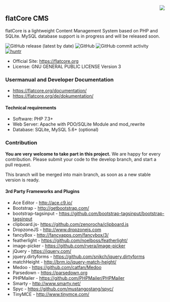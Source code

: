 <img src="https://www.flatcore.org/content/images/icon-flatcore-128.png" align="right">

## flatCore CMS

flatCore is a lightweight Content Management System based on PHP and SQLite. MySQL database support is in progress and will be released soon.

<img alt="GitHub release (latest by date)" src="https://img.shields.io/github/v/release/flatCore/flatCore-CMS"> <img alt="GitHub" src="https://img.shields.io/github/license/flatCore/flatCore-CMS"> <img alt="GitHub commit activity" src="https://img.shields.io/github/commit-activity/m/flatCore/flatCore-CMS"> [![huntr](https://cdn.huntr.dev/huntr_security_badge_mono.svg)](https://huntr.dev)

* Official Site: https://flatcore.org
* License: GNU GENERAL PUBLIC LICENSE Version 3

### Usermanual and Developer Documentation
* https://flatcore.org/documentation/
* https://flatcore.org/de/dokumentation/

#### Technical requirements

+ Software: PHP 7.3+
+ Web Server: Apache with PDO/SQLite Module and mod_rewrite
+ Database: SQLite, MySQL 5.6+ (optional)

### Contribution

__You are very welcome to take part in this project.__ We are happy for every contribution. Please submit your code to the develop branch, and start a pull request.

This branch will be merged into main branch, as soon as a new stable version is ready.

#### 3rd Party Frameworks and Plugins

+ Ace Editor - http://ace.c9.io/
+ Bootstrap - http://getbootstrap.com/
+ bootstrap-tagsinput - https://github.com/bootstrap-tagsinput/bootstrap-tagsinput
+ clipboard.js- https://github.com/zenorocha/clipboard.js
+ DropzoneJS - http://www.dropzonejs.com
+ fancyBox - http://fancyapps.com/fancybox/3/
+ featherlight - https://github.com/noelboss/featherlight/
+ image-picker - https://github.com/rvera/image-picker
+ jQuery - https://jquery.com/
+ jquery.dirtyforms - https://github.com/snikch/jquery.dirtyforms
+ matchHeight - http://brm.io/jquery-match-height/
+ Medoo - https://github.com/catfan/Medoo
+ Parsedown - https://parsedown.org
+ PHPMailer - https://github.com/PHPMailer/PHPMailer
+ Smarty - http://www.smarty.net/
+ Spyc - https://github.com/mustangostang/spyc/
+ TinyMCE - http://www.tinymce.com/
